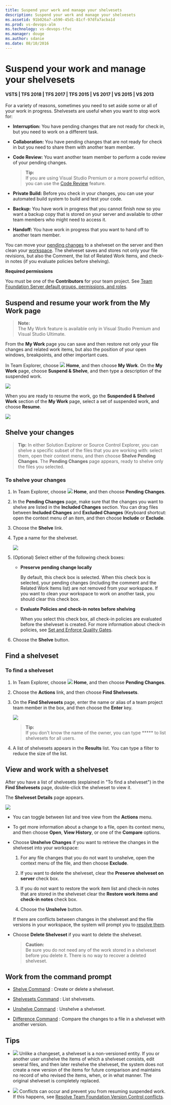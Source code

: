 ```yaml
---
title: Suspend your work and manage your shelvesets
description: Suspend your work and manage your shelvesets
ms.assetid: 91b026a7-a590-45d1-81cf-97dfa7acba1d
ms.prod: vs-devops-alm
ms.technology: vs-devops-tfvc
ms.manager: douge
ms.author: sdanie
ms.date: 08/10/2016
---
```


# Suspend your work and manage your shelvesets

#### VSTS | TFS 2018 | TFS 2017 | TFS 2015 | VS 2017 | VS 2015 | VS 2013

For a variety of reasons, sometimes you need to set aside some or all of your work in progress. Shelvesets are useful when you want to stop work for:

-   **Interruption:** You have pending changes that are not ready for check in, but you need to work on a different task.

-   **Collaboration:** You have pending changes that are not ready for check in but you need to share them with another team member.

-   **Code Review:** You want another team member to perform a code review of your pending changes.

	>**Tip:**  
	>If you are using Visual Studio Premium or a more powerful edition, you can use the [Code Review](day-life-alm-developer-write-new-code-user-story.md) feature.

-   **Private Build:** Before you check in your changes, you can use your automated build system to build and test your code.

-   **Backup:** You have work in progress that you cannot finish now so you want a backup copy that is stored on your server and available to other team members who might need to access it.

-   **Handoff:** You have work in progress that you want to hand off to another team member.

You can move your [pending changes](develop-code-manage-pending-changes.md) to a shelveset on the server and then clean your [workspace](create-work-workspaces.md). The shelveset saves and stores not only your file revisions, but also the Comment, the list of Related Work Items, and check-in notes (if you evaluate policies before shelving).

**Required permissions**

You must be one of the **Contributors** for your team project. See [Team Foundation Server default groups, permissions, and roles](https://msdn.microsoft.com/library/ms253077).

## Suspend and resume your work from the My Work page

>**Note:**  
>The My Work feature is available only in Visual Studio Premium and Visual Studio Ultimate.


From the **My Work** page you can save and then restore not only your file changes and related work items, but also the position of your open windows, breakpoints, and other important cues.

In Team Explorer, choose ![](_img/suspend-your-work-manage-your-shelvesets/IC547418.png) **Home**, and then choose **My Work**. On the **My Work** page, choose **Suspend & Shelve**, and then type a description of the suspended work.

![](_img/suspend-your-work-manage-your-shelvesets/IC592393.png)

When you are ready to resume the work, go the **Suspended & Shelved Work** section of the **My Work** page, select a set of suspended work, and choose **Resume**.

![](_img/suspend-your-work-manage-your-shelvesets/IC591026.png)

## Shelve your changes

>**Tip:**
In either Solution Explorer or Source Control Explorer, you can shelve a specific subset of the files that you are working with: select them, open their context menu, and then choose **Shelve Pending Changes**. The **Pending Changes** page appears, ready to shelve only the files you selected.

### To shelve your changes

1.  In Team Explorer, choose ![](_img/suspend-your-work-manage-your-shelvesets/IC547418.png) **Home**, and then choose **Pending Changes**.

2.  In the **Pending Changes** page, make sure that the changes you want to shelve are listed in the **Included Changes** section. You can drag files between **Included Changes** and **Excluded Changes** (Keyboard shortcut: open the context menu of an item, and then choose **Include** or **Exclude**.

3.  Choose the **Shelve** link.

4.  Type a name for the shelveset.

    ![](_img/suspend-your-work-manage-your-shelvesets/IC612901.png)

5.  (Optional) Select either of the following check boxes:

    -   **Preserve pending change locally**

        By default, this check box is selected. When this check box is selected, your pending changes (including the comment and the Related Work Items list) are not removed from your workspace. If you want to clean your workspace to work on another task, you should clear this check box.

    -   **Evaluate Policies and check-in notes before shelving**

        When you select this check box, all check-in policies are evaluated before the shelveset is created. For more information about check-in policies, see [Set and Enforce Quality Gates](set-enforce-quality-gates.md).

6.  Choose the **Shelve** button.

## Find a shelveset

### To find a shelveset

1.  In Team Explorer, choose ![](_img/suspend-your-work-manage-your-shelvesets/IC547418.png) **Home**, and then choose **Pending Changes**.

2.  Choose the **Actions** link, and then choose **Find Shelvesets**.

3.  On the **Find Shelvesets** page, enter the name or alias of a team project team member in the box, and then choose the **Enter** key.

    ![](_img/suspend-your-work-manage-your-shelvesets/IC612902.png)

	>**Tip:**  
	>If you don't know the name of the owner, you can type ***** to list shelvesets for all users.

4.  A list of shelvesets appears in the **Results** list. You can type a filter to reduce the size of the list.

## View and work with a shelveset

After you have a list of shelvesets (explained in "To find a shelveset") in the **Find Shelvesets** page, double-click the shelveset to view it.

The **Shelveset Details** page appears.

![](_img/suspend-your-work-manage-your-shelvesets/IC612903.png)
-   You can toggle between list and tree view from the **Actions** menu.

-   To get more information about a change to a file, open its context menu, and then choose **Open**, **View History**, or one of the **Compare** options.

-   Choose **Unshelve Changes** if you want to retrieve the changes in the shelveset into your workspace:

    1.  For any file changes that you do not want to unshelve, open the context menu of the file, and then choose **Exclude**.

    2.  If you want to delete the shelveset, clear the **Preserve shelveset on server** check box.

    3.  If you do not want to restore the work item list and check-in notes that are stored in the shelveset clear the **Restore work items and check-in notes** check box.

    4.  Choose the **Unshelve** button.

    If there are conflicts between changes in the shelveset and the file versions in your workspace, the system will prompt you to [resolve them](resolve-team-foundation-version-control-conflicts.md).

-   Choose **Delete Shelveset** if you want to delete the shelveset.

    >**Caution:**  
    >Be sure you do not need any of the work stored in a shelveset before you delete it. There is no way to recover a deleted shelveset.

## Work from the command prompt

-    [Shelve Command](shelve-command.md) : Create or delete a shelveset.

-    [Shelvesets Command](shelvesets-command.md) : List shelvesets.

-    [Unshelve Command](unshelve-command.md) : Unshelve a shelveset.

-    [Difference Command](difference-command.md) : Compare the changes to a file in a shelveset with another version.

## Tips

-   ![](_img/suspend-your-work-manage-your-shelvesets/IC572374.png) Unlike a changeset, a shelveset is a non-versioned entity. If you or another user unshelve the items of which a shelveset consists, edit several files, and then later reshelve the shelveset, the system does not create a new version of the items for future comparison and maintains no record of who revised the items, when, or in what manner. The original shelveset is completely replaced.

-   ![](_img/suspend-your-work-manage-your-shelvesets/IC572374.png) Conflicts can occur and prevent you from resuming suspended work. If this happens, see [Resolve Team Foundation Version Control conflicts](resolve-team-foundation-version-control-conflicts.md).

